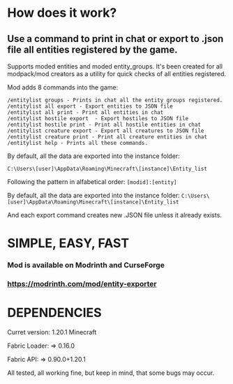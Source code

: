 # How does it work?
## Use a command to print in chat or export to .json file all entities registered by the game.

Supports moded entities and moded entity_groups.
It's been created for all modpack/mod creators as a utility for quick checks of all entities registered.

Mod adds 8 commands into the game:

```
/entitylist groups - Prints in chat all the entity groups registered.
/entitylist all export - Export entities to JSON file
/entitylist all print - Print all entities in chat
/entitylist hostile export  - Export hostiles to JSON file
/entitylist hostile print - Print all hostile entities in chat
/entitylist creature export - Export all creatures to JSON file
/entitylist creature print - Print all creature entities in chat
/entitylist help - Prints all these commands.
```
By default, all the data are exported into the instance folder:
```
C:\Users\[user]\AppData\Roaming\Minecraft\[instance]\Entity_list
```
Following the pattern in alfabetical order:
```[modid]:[entity]```

By default, all the data are exported into the instance folder:
```C:\Users\[user]\AppData\Roaming\Minecraft\[instance]\Entity_list```

And each export command creates new .JSON file unless it already exists.

# SIMPLE, EASY, FAST

### Mod is available on Modrinth and CurseForge
### https://modrinth.com/mod/entity-exporter




# DEPENDENCIES

Curret version:
1.20.1 Minecraft 

Fabric Loader:
=> 0.16.0

Fabric API:
=> 0.90.0+1.20.1



All tested, all working fine, but keep in mind, that some bugs may occur.
